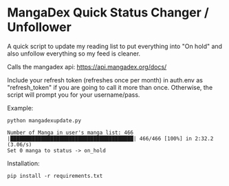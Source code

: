# MangaDex Quick Status Changer / Unfollower
A quick script to update my reading list to put everything into "On hold" and also unfollow everything so my feed is cleaner.

Calls the mangadex api: https://api.mangadex.org/docs/

Include your refresh token (refreshes once per month) in auth.env as "refresh_token" if you are going to call it more than once. 
Otherwise, the script will prompt you for your username/pass.

Example:

```
python mangadexupdate.py

Number of Manga in user's manga list: 466
|████████████████████████████████████████| 466/466 [100%] in 2:32.2 (3.06/s) 
Set 0 manga to status -> on_hold
```

Installation:
```
pip install -r requirements.txt
```

